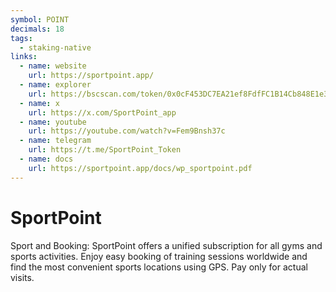 ```yaml
---
symbol: POINT
decimals: 18
tags:
  - staking-native
links:
  - name: website
    url: https://sportpoint.app/
  - name: explorer
    url: https://bscscan.com/token/0x0cF453DC7EA21ef8FdfFC1B14Cb848E1e3884Be5
  - name: x
    url: https://x.com/SportPoint_app
  - name: youtube
    url: https://youtube.com/watch?v=Fem9Bnsh37c
  - name: telegram
    url: https://t.me/SportPoint_Token
  - name: docs
    url: https://sportpoint.app/docs/wp_sportpoint.pdf
---
```


# SportPoint

Sport and Booking: SportPoint offers a unified subscription for all gyms and sports activities. Enjoy easy booking of training sessions worldwide and find the most convenient sports locations using GPS. Pay only for actual visits.
